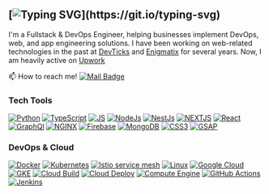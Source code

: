 
## [![Typing SVG](https://readme-typing-svg.herokuapp.com?font=Source+Code+Pro&pause=1000&center=true&vCenter=true&width=435&height=24&lines=Hi+I+am+Abuzain!;I+am+a+Fullstack+developer!;Specialize+in+React,Node,Next,Python,Django,AWS!)](https://git.io/typing-svg)
I'm a Fullstack & DevOps Engineer, helping businesses implement DevOps, web, and app engineering solutions. I have been working on web-related technologies in the past at [DevTicks](https://www.linkedin.com/company/devticks) and [Enigmatix](https://oms.enigmatix.co/) for several years. Now, I am heavily active on [Upwork](https://www.upwork.com/freelancers/~01f5212f73f2d95c53)

📫 How to reach me! [![Mail Badge](https://img.shields.io/badge/-zainbinramzan@gmail.com-ffffff?style=flat&labelColor=ffffff&logo=gmail&logoColor=ff3838)](mailto:zainbinramzan@gmail.com)



### Tech Tools


 <div align="left">

[![Python](https://img.shields.io/badge/-Python-000000?style=for-the-badge&logo=Python&logoColor=3776AB)](#)
[![TypeScript](https://img.shields.io/badge/-TypeScript-000000?style=for-the-badge&logo=TypeScript&logoColor=3178C6)](#)
[![JS](https://img.shields.io/badge/-JavaScript-000000?style=for-the-badge&logo=JavaScript&logoColor=F7DF1E)](#)
[![NodeJs](https://img.shields.io/badge/-Node%20JS-3C873A?style=for-the-badge&logo=node.js&logoColor=ffffff)](#)
[![NestJs](https://img.shields.io/badge/-Nest%20JS-e2e2e2?style=for-the-badge&logo=nestjs&logoColor=E0234E)](#)
 [![NEXTJS](https://img.shields.io/badge/-NEXT%20JS-191826?style=for-the-badge&logo=next.js&logoColor=fff)](#)
 [![React](https://img.shields.io/badge/-React-61DBFB?style=for-the-badge&logo=react&logoColor=000)](#)
 [![GraphQl](https://img.shields.io/badge/-GraphQl-e535ab?style=for-the-badge&logo=graphql&logoColor=ffffff)](# 'GraphQl, Graph CMS')
 [![NGINX](https://img.shields.io/badge/-NGINX-009639?style=for-the-badge&logo=nginx&logoColor=fff)](#)
 [![Firebase](https://img.shields.io/badge/-Firebase-343c46?style=for-the-badge&logo=firebase&logoColor=FFCA28)](# 'Firebase hosting, Firebase Cloud Functions, Firestore, Firebase realtime database, Firebase Auth')
 [![MongoDB](https://img.shields.io/badge/-MongoDB-47A248?style=for-the-badge&logo=mongodb&logoColor=fff)](#)
 [![CSS3](https://img.shields.io/badge/-CSS3-6441A4?style=for-the-badge&logo=CSS3&logoColor=FFFFFF)](# 'CSS, Sass')
[![GSAP](https://img.shields.io/badge/-GSAP%203-88CE02?style=for-the-badge&logo=greensock&logoColor=ffffff)](#)
</div>



### DevOps & Cloud

<div align="left">

[![Docker](https://img.shields.io/badge/-Docker-2496ED?style=for-the-badge&logo=docker&logoColor=ffffff)](# 'Docker')
[![Kubernetes](https://img.shields.io/badge/-Kubernetes-326CE5?style=for-the-badge&logo=Kubernetes&logoColor=ffffff)](# 'Kubernetes')
[![Istio service mesh](https://img.shields.io/badge/-Istio-466BB0?style=for-the-badge&logo=Istio&logoColor=ffffff)](# 'Istio service mesh, multi-cluster service mesh')
[![Linux](https://img.shields.io/badge/-Linux-000?style=for-the-badge&logo=linux&logoColor=fff)](# 'Linux')
[![Google Cloud](https://img.shields.io/badge/-Google%20Cloud-4285F4?style=for-the-badge&logo=googlecloud&logoColor=ffffff)](# 'Google Cloud Platform')
[![GKE](https://img.shields.io/badge/-Google%20Kubernetes%20Engine-0f0f24?style=for-the-badge&logo=&logoColor=ffffff)](# 'Google Kubernetes Engine (GKE)')
[![Cloud Build](https://img.shields.io/badge/-Cloud%20Build-000?style=for-the-badge&logo=&logoColor=ffffff)](# 'Google Cloud Build ci/cd, Build triggers')
[![Cloud Deploy](https://img.shields.io/badge/-Cloud%20Deploy-1c1844?style=for-the-badge&logo=&logoColor=ffffff)](# 'Google Cloud Deploy delivery pipelines, release management, versioning')
[![Compute Engine](https://img.shields.io/badge/-Compute%20Engine-26205b?style=for-the-badge&logo=&logoColor=d1d2e6)](# 'Google Cloud Compute Engine, VPC networks, Load Balancers, Connectors, VPN tunnels & gateways, Cloud CDN')
[![GitHub Actions](https://img.shields.io/badge/-GitHub%20Actions-181717?style=for-the-badge&logo=GitHub&logoColor=ffffff)](# 'GitHub Actions')
[![Jenkins](https://img.shields.io/badge/-Jenkins-D24939?style=for-the-badge&logo=Jenkins&logoColor=fff)](# 'Jenkins')

</div>

<br />

<!-- ## Projects

- ### [giftandmore.shop](https://giftandmore.shop)
  <small>https://giftandmore.shop</small><br />

<img src="https://www.giftandmore.shop/img/search-engine-img.jpg" width="280px" height="auto" style="border-radius: 10px;" />

> Node Js MVC pattern ecommerce Webapp <br />
> GCP Containerized Compute Engine VM with Cloud Build ci/cd <br />
> NGINX server with Cyber security configuration  <small> *XSS attacks prevntion, Content Security Policy*</small><br />
> PayPal server-side integration<br />
> Pleasant mobile responsive UX/UI, animation on scroll<br />
> SEO through code, ld+JSON schema.org markups


- ### [FLIPCOINS](https://flipcoins.vercel.app/) 
  <small>https://flipcoins.vercel.app</small><br />

<img src="./img/flipcoins.png" width="280px" height="auto" style="border-radius: 10px;" />

>Next Js Hybrid webapp: Server Side Rendering & Static Site Generation<br />
>Dynamic Routing<br />
>3D transform-style animated logo<br />
>a native like experience on mobile


- ### [VR Blog](https://vr-blog.vercel.app/) 
  <small>https://vr-blog.vercel.app</small><br />


Check for more in my code repositories
  -->
